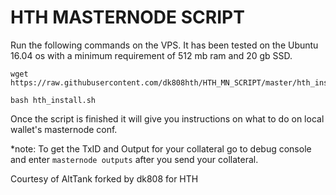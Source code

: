 # HTH MASTERNODE SCRIPT

Run the following commands on the VPS. It has been tested on the Ubuntu 16.04 os with a minimum requirement of 512 mb ram and 20 gb SSD.

```
wget https://raw.githubusercontent.com/dk808hth/HTH_MN_SCRIPT/master/hth_install.sh

bash hth_install.sh
```
Once the script is finished it will give you instructions on what to do on local wallet's masternode conf.

*note: To get the TxID and Output for your collateral go to debug console and enter `masternode outputs` after you send your collateral.


Courtesy of AltTank forked by dk808 for HTH
